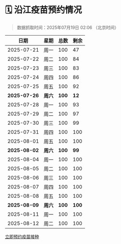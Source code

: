 # 🗓️ 沿江疫苗预约情况

> 数据抓取时间：2025年07月19日 02:06 （北京时间）

| 日期 | 星期 | 总数 | 剩余 |
|------|------|------|------|
| 2025-07-21 | 周一 | 100 | 47 |
| 2025-07-22 | 周二 | 100 | 84 |
| 2025-07-23 | 周三 | 100 | 83 |
| 2025-07-24 | 周四 | 100 | 86 |
| 2025-07-25 | 周五 | 100 | 92 |
| **2025-07-26** | **周六** | **100** | **12** |
| 2025-07-28 | 周一 | 100 | 93 |
| 2025-07-29 | 周二 | 100 | 97 |
| 2025-07-30 | 周三 | 100 | 99 |
| 2025-07-31 | 周四 | 100 | 100 |
| 2025-08-01 | 周五 | 100 | 100 |
| **2025-08-02** | **周六** | **100** | **99** |
| 2025-08-04 | 周一 | 100 | 100 |
| 2025-08-05 | 周二 | 100 | 100 |
| 2025-08-06 | 周三 | 100 | 100 |
| 2025-08-07 | 周四 | 100 | 100 |
| 2025-08-08 | 周五 | 100 | 100 |
| **2025-08-09** | **周六** | **100** | **100** |
| 2025-08-11 | 周一 | 100 | 100 |
| 2025-08-12 | 周二 | 100 | 100 |


<div class="button-container">
<a class="btn" href="http://yfzweb.ishequ.net/#/login" target="_blank">立即预约疫苗接种</a>
</div>

